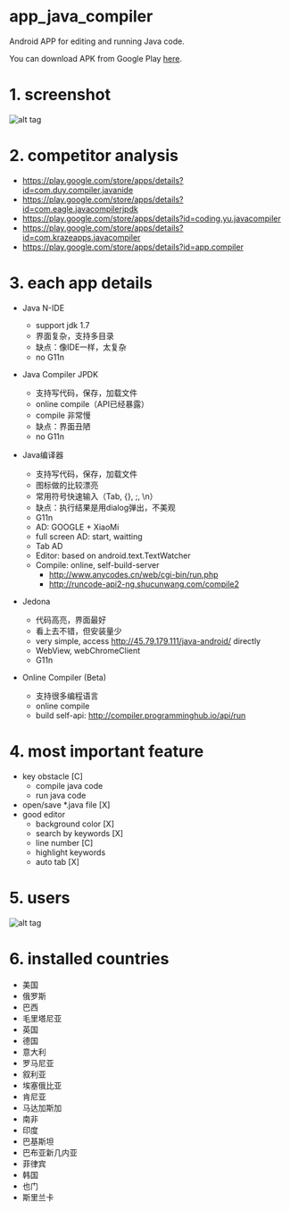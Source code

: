 # app_java_compiler
Android APP for editing and running Java code.

You can download APK from Google Play [here](https://play.google.com/store/apps/details?id=example.ybdesire.com.javacompiler).

# 1. screenshot

![alt tag](screenshot.png)


# 2. competitor analysis

* https://play.google.com/store/apps/details?id=com.duy.compiler.javanide
* https://play.google.com/store/apps/details?id=com.eagle.javacompilerjpdk
* https://play.google.com/store/apps/details?id=coding.yu.javacompiler
* https://play.google.com/store/apps/details?id=com.krazeapps.javacompiler
* https://play.google.com/store/apps/details?id=app.compiler



# 3. each app details

* Java N-IDE
   * support jdk 1.7
   * 界面复杂，支持多目录
   * 缺点：像IDE一样，太复杂
   * no G11n
* Java Compiler JPDK
   * 支持写代码，保存，加载文件
   * online compile（API已经暴露）
   * compile 非常慢
   * 缺点：界面丑陋
   * no G11n
* Java编译器
   * 支持写代码，保存，加载文件
   * 图标做的比较漂亮
   * 常用符号快速输入（Tab, {}, ;, \n）
   * 缺点：执行结果是用dialog弹出，不美观
   * G11n
   * AD: GOOGLE + XiaoMi
   * full screen AD: start, waitting
   * Tab AD
   * Editor: based on android.text.TextWatcher
   * Compile: online, self-build-server
      * http://www.anycodes.cn/web/cgi-bin/run.php
      * http://runcode-api2-ng.shucunwang.com/compile2

* Jedona
   * 代码高亮，界面最好
   * 看上去不错，但安装量少
   * very simple, access http://45.79.179.111/java-android/ directly
   * WebView, webChromeClient
   * G11n


* Online Compiler (Beta)
   * 支持很多编程语言
   * online compile
   * build self-api: http://compiler.programminghub.io/api/run


# 4. most important feature

* key obstacle [C]
   * compile java code
   * run java code
* open/save *.java file [X]
* good editor
   * background color [X]
   * search by keywords [X]
   * line number [C]
   * highlight keywords
   * auto tab [X]

# 5. users

![alt tag](users.png)


# 6. installed countries

* 美国
* 俄罗斯
* 巴西
* 毛里塔尼亚
* 英国
* 德国
* 意大利
* 罗马尼亚
* 叙利亚
* 埃塞俄比亚
* 肯尼亚
* 马达加斯加
* 南非
* 印度
* 巴基斯坦
* 巴布亚新几内亚
* 菲律宾
* 韩国
* 也门
* 斯里兰卡
